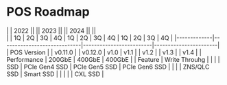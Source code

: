 # POS Roadmap

|             | 2022 || ||                  2023               || || 2024  || ||             
|             | 1Q | 2Q      | 3Q | 4Q      | 1Q   | 2Q   | 3Q | 4Q   | 1Q | 2Q   | 3Q | 4Q   |
|-------------|-----------------------------|-------------------------|-----------------------|
| POS Version |    | v0.11.0 |    | v0.12.0 | v1.0 | v1.1 |    | v1.2 |    | v1.3 |    | v1.4 |
| Performance | 200GbE                      | 400GbE                  | 400GbE                |
| Feature     | Write Throuhg                            |                         |                       |
| SSD         | PCIe Gen4 SSD               | PCIe Gen5 SSD           | PCIe Gen6 SSD         |
|             |                             | ZNS/QLC SSD             | Smart SSD             |
|             |                             |                         | CXL SSD               |
